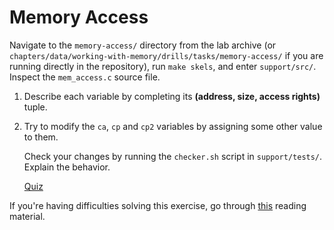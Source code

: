 # Memory Access

Navigate to the `memory-access/` directory from the lab archive (or `chapters/data/working-with-memory/drills/tasks/memory-access/` if you are running directly in the repository), run `make skels`, and enter `support/src/`.
Inspect the `mem_access.c` source file.

1. Describe each variable by completing its **(address, size, access rights)** tuple.

1. Try to modify the `ca`, `cp` and `cp2` variables by assigning some other value to them.

    Check your changes by running the `checker.sh` script in `support/tests/`.
    Explain the behavior.
    
    [Quiz](../../questions/memory-access.md)

If you're having difficulties solving this exercise, go through [this](../../../reading/working-with-memory.md) reading material.
